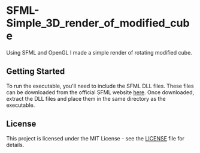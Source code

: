 # SFML-Simple_3D_render_of_modified_cube

Using SFML and OpenGL I made a simple render of rotating modified cube.

## Getting Started

To run the executable, you'll need to include the SFML DLL files. These files can be downloaded from the official SFML website [here](https://www.sfml-dev.org/download.php). Once downloaded, extract the DLL files and place them in the same directory as the executable.

## License

This project is licensed under the MIT License - see the [LICENSE](LICENSE) file for details.

